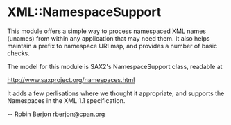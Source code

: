 # XML::NamespaceSupport

This module offers a simple way to process namespaced XML names (unames)
from within any application that may need them. It also helps maintain a
prefix to namespace URI map, and provides a number of basic checks.

The model for this module is SAX2's NamespaceSupport class, readable at

http://www.saxproject.org/namespaces.html

It adds a few perlisations where we thought it appropriate, and supports the
Namespaces in the XML 1.1 specification.

-- Robin Berjon <rberjon@cpan.org>
